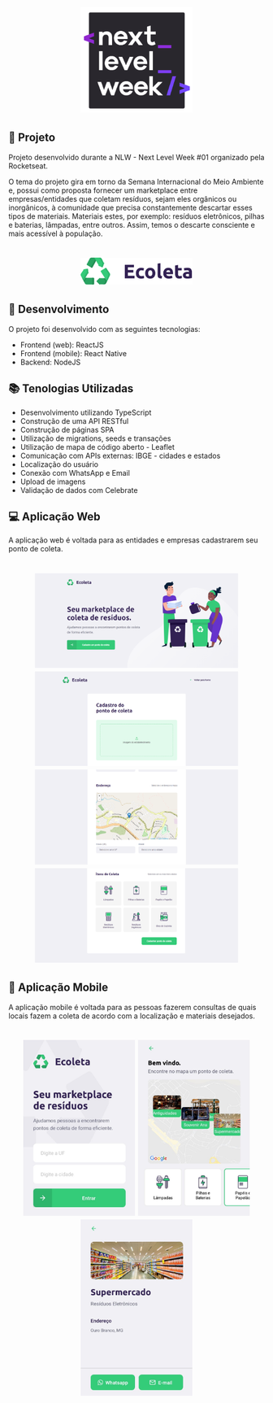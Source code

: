 <h1 align="center">
    <img alt="Ecoleta" title="Ecoleta" src="imagens/logo_nlw.png" width="220px" />
</h1>

## 🎯 Projeto

Projeto desenvolvido durante a NLW - Next Level Week #01 organizado pela Rocketseat.

O tema do projeto gira em torno da Semana Internacional do Meio Ambiente e, possui como proposta fornecer um marketplace entre empresas/entidades que coletam resíduos, sejam eles orgânicos ou inorgânicos, à comunidade que precisa constantemente descartar esses tipos de materiais. Materiais estes, por exemplo: resíduos eletrônicos, pilhas e baterias, lâmpadas, entre outros. Assim, temos o descarte consciente e mais acessível à população.

<h1 align="center">
    <img alt="Ecoleta" title="Ecoleta" src="imagens/ecoleta.svg" width="220px" />
</h1>

## 🚀 Desenvolvimento
O projeto foi desenvolvido com as seguintes tecnologias: 
* Frontend (web): ReactJS
* Frontend (mobile): React Native
* Backend: NodeJS

## 📚 Tenologias Utilizadas

- Desenvolvimento utilizando TypeScript
- Construção de uma API RESTful
- Construção de páginas SPA
- Utilização de migrations, seeds e transações
- Utilização de mapa de código aberto - Leaflet
- Comunicação com APIs externas: IBGE - cidades e estados
- Localização do usuário
- Conexão com WhatsApp e Email
- Upload de imagens
- Validação de dados com Celebrate

## 💻 Aplicação Web

A aplicação web é voltada para as entidades e empresas cadastrarem seu ponto de coleta.

<h1 align="center">
    <img alt="Ecoleta" title="Ecoleta" src="imagens/web/web_inicial.png" width="400px" />
    <img alt="Ecoleta" title="Ecoleta" src="imagens/web/web_cadastro_imagem.png" width="400px" />
    <img alt="Ecoleta" title="Ecoleta" src="imagens/web/web_cadastro_mapa.png" width="400px" />
    <img alt="Ecoleta" title="Ecoleta" src="imagens/web/web_cadastro_itens.png" width="400px" />
</h1>

## 📱 Aplicação Mobile

A aplicação mobile é voltada para as pessoas fazerem consultas de quais locais fazem a coleta de acordo com a localização e materiais desejados.

<h1 align="center">
    <img alt="Ecoleta" title="Ecoleta" src="imagens/app/app_inicial.jpeg" width="220px" />
    <img alt="Ecoleta" title="Ecoleta" src="imagens/app/app_mapa.jpeg" width="220px" />
    <img alt="Ecoleta" title="Ecoleta" src="imagens/app/app_detalhe.jpeg" width="220px" />
</h1>
